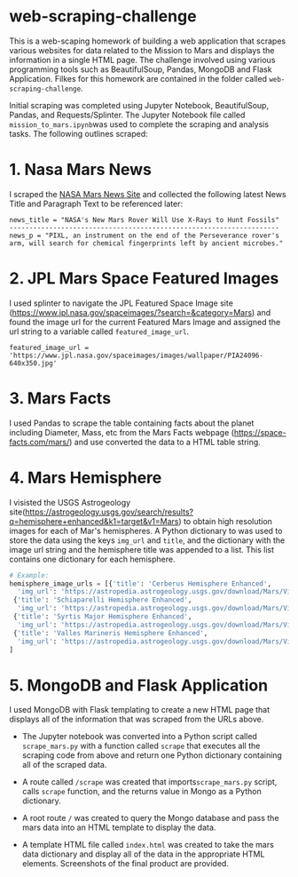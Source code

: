 # web-scraping-challenge


This is a web-scaping homework of building a web application that scrapes various websites for data related to the Mission to Mars and displays the information in a single HTML page. The challenge involved using various programming tools such as BeautifulSoup, Pandas, MongoDB and Flask Application.
Filkes for this homework are contained in the folder called `web-scraping-challenge`.

Initial scraping was completed using Jupyter Notebook, BeautifulSoup, Pandas, and Requests/Splinter. The Jupyter Notebook file called `mission_to_mars.ipynb`was used to complete the scraping and analysis tasks. The following outlines scraped:

# 1. Nasa Mars News
I scraped the [NASA Mars News Site](https://mars.nasa.gov/news/) and collected the following latest News Title and Paragraph Text to be referenced later:

```python:
news_title = "NASA's New Mars Rover Will Use X-Rays to Hunt Fossils"
--------------------------------------------------------------------
news_p = "PIXL, an instrument on the end of the Perseverance rover's arm, will search for chemical fingerprints left by ancient microbes."
```

# 2. JPL Mars Space Featured Images
I used splinter to navigate the JPL Featured Space Image site (https://www.jpl.nasa.gov/spaceimages/?search=&category=Mars) and found the image url for the current Featured Mars Image and assigned the url string to a variable called `featured_image_url`.

```python:
featured_image_url = 'https://www.jpl.nasa.gov/spaceimages/images/wallpaper/PIA24096-640x350.jpg'
```

# 3. Mars Facts
I used Pandas to scrape the table containing facts about the planet including Diameter, Mass, etc from the Mars Facts webpage (https://space-facts.com/mars/) and use converted the data to a HTML table string.


# 4. Mars Hemisphere 
I visisted the USGS Astrogeology site(https://astrogeology.usgs.gov/search/results?q=hemisphere+enhanced&k1=target&v1=Mars) to obtain high resolution images for each of Mar's hemispheres. A Python dictionary to was used to store the data using the keys `img_url` and `title`, and the dictionary with the image url string and the hemisphere title was appended to a list. This list contains one dictionary for each hemisphere.

```python
# Example:
hemisphere_image_urls = [{'title': 'Cerberus Hemisphere Enhanced',
  'img_url': 'https://astropedia.astrogeology.usgs.gov/download/Mars/Viking/cerberus_enhanced.tif/full.jpg'},
 {'title': 'Schiaparelli Hemisphere Enhanced',
  'img_url': 'https://astropedia.astrogeology.usgs.gov/download/Mars/Viking/schiaparelli_enhanced.tif/full.jpg'},
 {'title': 'Syrtis Major Hemisphere Enhanced',
  'img_url': 'https://astropedia.astrogeology.usgs.gov/download/Mars/Viking/syrtis_major_enhanced.tif/full.jpg'},
 {'title': 'Valles Marineris Hemisphere Enhanced',
  'img_url': 'https://astropedia.astrogeology.usgs.gov/download/Mars/Viking/valles_marineris_enhanced.tif/full.jpg'}]
]
```

# 5. MongoDB and Flask Application
I used MongoDB with Flask templating to create a new HTML page that displays all of the information that was scraped from the URLs above.
* The Jupyter notebook was converted into a Python script called `scrape_mars.py` with a function called `scrape` that executes all the scraping code from above and return one Python dictionary containing all of the scraped data.

* A route called `/scrape` was created that imports`scrape_mars.py` script, calls `scrape` function, and the returns value in Mongo as a Python dictionary.

* A root route `/` was created to query the Mongo database and pass the mars data into an HTML template to display the data.

* A template HTML file called `index.html` was created to take the mars data dictionary and display all of the data in the appropriate HTML elements. Screenshots of the final product are provided.
